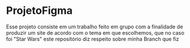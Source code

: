 # ProjetoFigma

Esse projeto consiste em um trabalho feito em grupo com a finalidade de produzir um site de acordo com o tema em que escolhemos, que no caso foi "Star Wars" este repositório diz respeito sobre minha Branch que fiz
